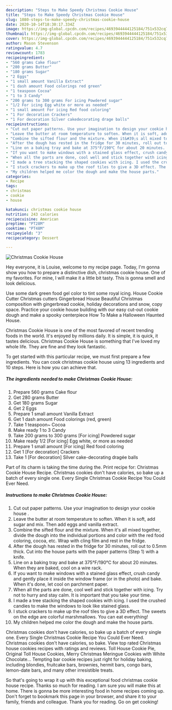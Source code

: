 ```yaml
---
description: "Steps to Make Speedy Christmas Cookie House"
title: "Steps to Make Speedy Christmas Cookie House"
slug: 1080-steps-to-make-speedy-christmas-cookie-house
date: 2020-10-14T18:30:17.334Z
image: https://img-global.cpcdn.com/recipes/4693944444125184/751x532cq70/christmas-cookie-house-recipe-main-photo.jpg
thumbnail: https://img-global.cpcdn.com/recipes/4693944444125184/751x532cq70/christmas-cookie-house-recipe-main-photo.jpg
cover: https://img-global.cpcdn.com/recipes/4693944444125184/751x532cq70/christmas-cookie-house-recipe-main-photo.jpg
author: Mason Stevenson
ratingvalue: 4.7
reviewcount: 1783
recipeingredient:
- "560 grams Cake flour"
- "280 grams Butter"
- "180 grams Sugar"
- "2 Eggs"
- "1 small amount Vanilla Extract"
- "1 dash amount Food colorings red green"
- "1 teaspoon Cocoa"
- "1 to 3 Candy"
- "200 grams to 300 grams For icing Powdered sugar"
- "1/2 For icing Egg white or more as needed"
- "1 small amount For icing Red food coloring"
- "1 For decoration Crackers"
- "1 For decoration Silver cakedecorating drage balls"
recipeinstructions:
- "Cut out paper patterns. Use your imagination to design your cookie house ."
- "Leave the butter at room temperature to soften. When it is soft, add sugar and mix. Then add eggs and vanilla extract."
- "Combine the sifted flour and the mixture. When it&#39;s all mixed together, divide the dough into the individual portions and color with the red food coloring, cocoa, etc. Wrap with cling film and rest in the fridge."
- "After the dough has rested in the fridge for 30 minutes, roll out to 0.5mm thick. Cut into the house parts with the paper patterns (Step 1) with a knife."
- "Line on a baking tray and bake at 375°F/190℃ for about 20 minutes. When they are baked, cool on a wire rack."
- "If you want to make windows with a stained glass effect, crush candy and gently place it inside the window frame (or in the photo) and bake. When it&#39;s done, let cool on parchment paper."
- "When all the parts are done, cool well and stick together with icing. Try not to hurry and stay calm. It is important that you take your time."
- "I made a tree stacking the shaped cookies with icing. I used the crushed candies to make the windows to look like stained glass."
- "I stuck crackers to make up the roof tiles to give a 3D effect. The sweets on the edge are colorful marshmallows. You can eat everything!"
- "My children helped me color the dough and make the house parts."
categories:
- Recipe
tags:
- christmas
- cookie
- house

katakunci: christmas cookie house 
nutrition: 243 calories
recipecuisine: American
preptime: "PT28M"
cooktime: "PT48M"
recipeyield: "3"
recipecategory: Dessert

---
```



![Christmas Cookie House](https://img-global.cpcdn.com/recipes/4693944444125184/751x532cq70/christmas-cookie-house-recipe-main-photo.jpg)

Hey everyone, it is Louise, welcome to my recipe page. Today, I'm gonna show you how to prepare a distinctive dish, christmas cookie house. One of my favorites. For mine, I will make it a little bit tasty. This is gonna smell and look delicious.

Use some dark green food gel color to tint some royal icing. House Cookie Cutter Christmas cutters Gingerbread House Beautiful Christmas composition with gingerbread cookie, holiday decorations and snow, copy space. Practice your cookie house building with our easy cut-out cookie dough and make a spooky centerpiece How To Make a Halloween Haunted House.

Christmas Cookie House is one of the most favored of recent trending foods in the world. It's enjoyed by millions daily. It is simple, it is quick, it tastes delicious. Christmas Cookie House is something that I've loved my whole life. They are fine and they look fantastic.


To get started with this particular recipe, we must first prepare a few ingredients. You can cook christmas cookie house using 13 ingredients and 10 steps. Here is how you can achieve that.

<!--inarticleads1-->

##### The ingredients needed to make Christmas Cookie House:

1. Prepare 560 grams Cake flour
1. Get 280 grams Butter
1. Get 180 grams Sugar
1. Get 2 Eggs
1. Prepare 1 small amount Vanilla Extract
1. Get 1 dash amount Food colorings (red, green)
1. Take 1 teaspoon~ Cocoa
1. Make ready 1 to 3 Candy
1. Take 200 grams to 300 grams [For icing] Powdered sugar
1. Make ready 1/2 [For icing] Egg white, or more as needed
1. Prepare 1 small amount [For icing] Red food coloring
1. Get 1 [For decoration] Crackers
1. Take 1 [For decoration] Silver cake-decorating dragée balls


Part of its charm is taking the time during the. Print recipe for: Christmas Cookie House Recipe. Christmas cookies don&#39;t have calories, so bake up a batch of every single one. Every Single Christmas Cookie Recipe You Could Ever Need. 

<!--inarticleads2-->

##### Instructions to make Christmas Cookie House:

1. Cut out paper patterns. Use your imagination to design your cookie house .
1. Leave the butter at room temperature to soften. When it is soft, add sugar and mix. Then add eggs and vanilla extract.
1. Combine the sifted flour and the mixture. When it&#39;s all mixed together, divide the dough into the individual portions and color with the red food coloring, cocoa, etc. Wrap with cling film and rest in the fridge.
1. After the dough has rested in the fridge for 30 minutes, roll out to 0.5mm thick. Cut into the house parts with the paper patterns (Step 1) with a knife.
1. Line on a baking tray and bake at 375°F/190℃ for about 20 minutes. When they are baked, cool on a wire rack.
1. If you want to make windows with a stained glass effect, crush candy and gently place it inside the window frame (or in the photo) and bake. When it&#39;s done, let cool on parchment paper.
1. When all the parts are done, cool well and stick together with icing. Try not to hurry and stay calm. It is important that you take your time.
1. I made a tree stacking the shaped cookies with icing. I used the crushed candies to make the windows to look like stained glass.
1. I stuck crackers to make up the roof tiles to give a 3D effect. The sweets on the edge are colorful marshmallows. You can eat everything!
1. My children helped me color the dough and make the house parts.


Christmas cookies don&#39;t have calories, so bake up a batch of every single one. Every Single Christmas Cookie Recipe You Could Ever Need. Christmas cookies don&#39;t have calories, so bake. View top rated Christmas house cookies recipes with ratings and reviews. Toll House Cookie Pie, Original Toll House Cookies, Merry Christmas Meringue Cookies with White Chocolate… Tempting bar cookie recipes just right for holiday baking, including blondies, fruitcake bars, brownies, hermit bars, congo bars, lemon-date bars, and many other irresistible treats. 

So that's going to wrap it up with this exceptional food christmas cookie house recipe. Thanks so much for reading. I am sure you will make this at home. There is gonna be more interesting food in home recipes coming up. Don't forget to bookmark this page in your browser, and share it to your family, friends and colleague. Thank you for reading. Go on get cooking!
